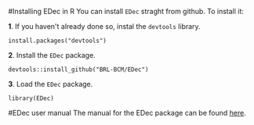 #Installing EDec in R
You can install `EDec` straght from github. To install it:

**1**. If you haven't already done so, instal the `devtools` library.

    install.packages("devtools")
    
**2**. Install the `EDec` package.

    devtools::install_github("BRL-BCM/EDec")
    
**3**. Load the `EDec` package.

    library(EDec)

#EDec user manual
The manual for the EDec package can be found [here](https://github.com/BRL-BCM/EDec/raw/master/doc/EDec-manual.pdf "EDec manual").
